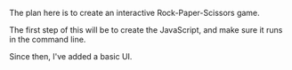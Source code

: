 The plan here is to create an interactive Rock-Paper-Scissors game.

The first step of this will be to create the JavaScript, and make sure it runs in the command line.

Since then, I've added a basic UI.